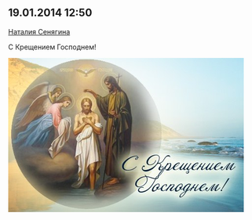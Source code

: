 ## 19.01.2014 12:50

[Наталия Сенягина](https://vk.com/id33862652)

С Крещением Господнем!

![2014_01_19---12_50.jpg](img/2014_01_19---12_50.jpg)
